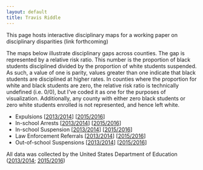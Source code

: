 ```yaml
---
layout: default
title: Travis Riddle
---
```


This page hosts interactive disciplinary maps for a working paper on disciplinary disparities (link forthcoming)

The maps below illustrate disciplinary gaps across counties. The gap is represented by a relative risk ratio. This number is the proportion of black students disciplined divided by the proportion of white students suspended. As such, a value of one is parity, values greater than one indicate that black students are disciplined at higher rates. In counties where the proportion for white and black students are zero, the relative risk ratio is technically undefined (i.e. 0/0), but I've coded it as one for the purposes of visualization. Additionally, any county with either zero black students or zero white students enrolled is not represented, and hence left white.

- Expulsions				[[2013/2014](figs/maps/expulsion_combined_2014.html)]		[[2015/2016](figs/maps/expulsion_combined_2016.html)]
- In-school Arrests			[[2013/2014](figs/maps/in_school_arrest_2014.html)]			[[2015/2016](figs/maps/in_school_arrest_2016.html)]
- In-school Suspension 		[[2013/2014](figs/maps/inschool_susp_2014.html)] 			[[2015/2016](inschool_susp_2016.html)]
- Law Enforcement Referrals [[2013/2014](figs/maps/law_enforcement_2014.html)]  		[[2015/2016](law_enforcement_2016.html)]
- Out-of-school Suspensions [[2013/2014](figs/maps/oos_susp_2014.html)]  				[[2015/2016](figs/maps/oos_susp_2016.html)]

All data was collected by the United States Department of Education ([2013/2014](https://www2.ed.gov/about/offices/list/ocr/docs/crdc-2013-14.html); [2015/2016](https://www2.ed.gov/about/offices/list/ocr/docs/crdc-2015-16.html))